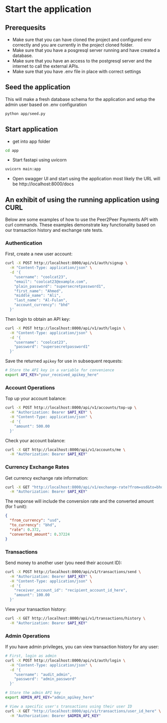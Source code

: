 # Start the application

## Prerequesits

* Make sure that you can have cloned the project and configured env correctly and you are currently in the project cloned folder.
* Make sure that you have a posgresql server running and have created a database.
* Make sure that you have an access to the postgresql server and the internet to call the external APIs.
* Make sure that you have .env file in place with correct settings

## Seed the application

This will make a fresh database schema for the application and setup the admin user based on .env configuration

```sh
python app/seed.py
```

## Start application
* get into app folder
```sh
cd app
```
* Start fastapi using uvicorn
```sh
uvicorn main:app
```

* Open swagger UI and start using the application most likely the URL will be http://localhost:8000/docs

## An exhibit of using the running application using CURL

Below are some examples of how to use the Peer2Peer Payments API with curl commands. These examples demonstrate key functionality based on our transaction history and exchange rate tests.

### Authentication

First, create a new user account:

```sh
curl -X POST http://localhost:8000/api/v1/auth/signup \
  -H "Content-Type: application/json" \
  -d '{
    "username": "coolcat23",
    "email": "coolcat23@example.com",
    "plain_password": "supersecretpassword1",
    "first_name": "Ahmed",
    "middle_name": "Ali",
    "last_name": "Al-Fulan",
    "account_currency": "bhd"
  }'
```

Then login to obtain an API key:

```sh
curl -X POST http://localhost:8000/api/v1/auth/login \
  -H "Content-Type: application/json" \
  -d '{
    "username": "coolcat23",
    "password": "supersecretpassword1"
  }'
```

Save the returned `apikey` for use in subsequent requests:

```sh
# Store the API key in a variable for convenience
export API_KEY="your_received_apikey_here"
```

### Account Operations

Top up your account balance:

```sh
curl -X POST http://localhost:8000/api/v1/accounts/top-up \
  -H "Authorization: Bearer $API_KEY" \
  -H "Content-Type: application/json" \
  -d '{
    "amount": 500.00
  }'
```

Check your account balance:

```sh
curl -X GET http://localhost:8000/api/v1/accounts/me \
  -H "Authorization: Bearer $API_KEY"
```

### Currency Exchange Rates

Get currency exchange rate information:

```sh
curl -X GET "http://localhost:8000/api/v1/exchange-rate?from=usd&to=bhd" \
  -H "Authorization: Bearer $API_KEY"
```

The response will include the conversion rate and the converted amount (for 1 unit):

```json
{
  "from_currency": "usd",
  "to_currency": "bhd",
  "rate": 0.372,
  "converted_amount": 0.37224
}
```

### Transactions

Send money to another user (you need their account ID):

```sh
curl -X POST http://localhost:8000/api/v1/transactions/send \
  -H "Authorization: Bearer $API_KEY" \
  -H "Content-Type: application/json" \
  -d '{
    "receiver_account_id": "recipient_account_id_here",
    "amount": 100.00
  }'
```

View your transaction history:

```sh
curl -X GET http://localhost:8000/api/v1/transactions/history \
  -H "Authorization: Bearer $API_KEY"
```

### Admin Operations

If you have admin privileges, you can view transaction history for any user:

```sh
# First, login as admin
curl -X POST http://localhost:8000/api/v1/auth/login \
  -H "Content-Type: application/json" \
  -d '{
    "username": "audit_admin",
    "password": "admin_password"
  }'

# Store the admin API key
export ADMIN_API_KEY="admin_apikey_here"

# View a specific user's transactions using their user ID
curl -X GET "http://localhost:8000/api/v1/transactions/user_id_here" \
  -H "Authorization: Bearer $ADMIN_API_KEY"
```
